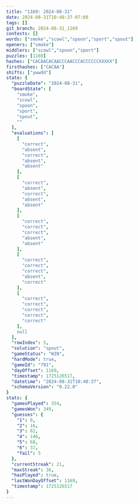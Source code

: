 ```yaml
---
title: "1169: 2024-08-31"
date: 2024-08-31T10:48:37-07:00
tags: []
git_branch: 2024-08-31_1169
contests: []
words: ["smoke","scowl","spoon","sport","spout"]
openers: ["smoke"]
middlers: ["scowl","spoon","sport"]
puzzles: [1169]
hashes: ["CACAACACAACCCAACCCACCCCCCXXXXX"]
firsthashes: ["CACAA"]
shifts: ["ywwdd"]
state: {
  "puzzleDate": "2024-08-31",
  "boardState": [
    "smoke",
    "scowl",
    "spoon",
    "sport",
    "spout",
    ""
  ],
  "evaluations": [
    [
      "correct",
      "absent",
      "correct",
      "absent",
      "absent"
    ],
    [
      "correct",
      "absent",
      "correct",
      "absent",
      "absent"
    ],
    [
      "correct",
      "correct",
      "correct",
      "absent",
      "absent"
    ],
    [
      "correct",
      "correct",
      "correct",
      "absent",
      "correct"
    ],
    [
      "correct",
      "correct",
      "correct",
      "correct",
      "correct"
    ],
    null
  ],
  "rowIndex": 5,
  "solution": "spout",
  "gameStatus": "WIN",
  "hardMode": true,
  "gameId": "791",
  "dayOffset": 1169,
  "timestamp": 1725126517,
  "datetime": "2024-08-31T10:48:37",
  "schemaVersion": "0.22.0"
}
stats: {
  "gamesPlayed": 354,
  "gamesWon": 349,
  "guesses": {
    "1": 0,
    "2": 16,
    "3": 82,
    "4": 146,
    "5": 68,
    "6": 37,
    "fail": 5
  },
  "currentStreak": 21,
  "maxStreak": 36,
  "hasPlayed": true,
  "lastWonDayOffset": 1169,
  "timestamp": 1725126517
}
---
```

<!-- more -->
